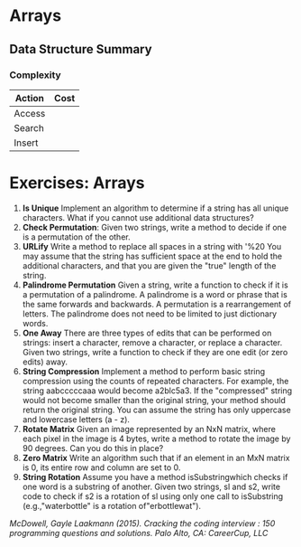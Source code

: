 # Arrays

## Data Structure Summary


### Complexity

| Action  |  Cost |
|---------|-------|
| Access  |   |
| Search  |   |
| Insert  |  |



# Exercises: Arrays

1. **Is Unique** Implement an algorithm to determine if a string has all unique characters. What if you cannot use additional data structures?
2. **Check Permutation**: Given two strings, write a method to decide if one is a permutation of the other.
3. **URLify** Write a method to replace all spaces in a string with '%20  You may assume that the string has sufficient space at the end to hold the additional characters, and that you are given the "true" length of the string.
4. **Palindrome Permutation** Given a string, write a function to check if it is a permutation of a palindrome. A palindrome is a word or phrase that is the same forwards and backwards. A permutation is a rearrangement of letters. The palindrome does not need to be limited to just dictionary words.
5. **One Away** There are three types of edits that can be performed on strings: insert a character, remove a character, or replace a character. Given two strings, write a function to check if they are one edit (or zero edits) away.
6. **String Compression** Implement a method to perform basic string compression using the counts of repeated characters. For example, the string aabcccccaaa would become a2blc5a3. If the "compressed" string would not become smaller than the original string, your method should return
the original string. You can assume the string has only uppercase and lowercase letters (a - z).
7. **Rotate Matrix** Given an image represented by an NxN matrix, where each pixel in the image is 4 bytes, write a method to rotate the image by 90 degrees. Can you do this in place?
8. **Zero Matrix** Write an algorithm such that if an element in an MxN matrix is 0, its entire row and column are set to 0.
9. **String Rotation** Assume you have a method isSubstringwhich checks if one word is a substring of another. Given two strings, sl and s2, write code to check if s2 is a rotation of sl using only one call to isSubstring (e.g.,"waterbottle" is a rotation of"erbottlewat").

*McDowell, Gayle Laakmann (2015). Cracking the coding interview : 150 programming questions and solutions. Palo Alto, CA: CareerCup, LLC*
